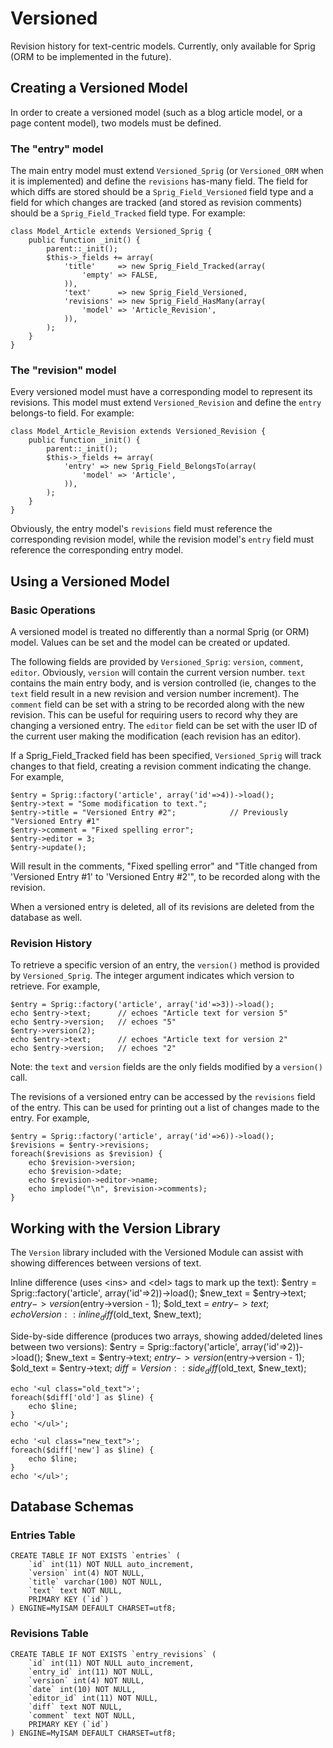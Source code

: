 ﻿# Versioned

Revision history for text-centric models.  Currently, only available for Sprig (ORM to be implemented in the future).

## Creating a Versioned Model

In order to create a versioned model (such as a blog article model, or a page content model), two models must be defined.

### The "entry" model

The main entry model must extend `Versioned_Sprig` (or `Versioned_ORM` when it is implemented) and define the `revisions`
has-many field.  The field for which diffs are stored should be a `Sprig_Field_Versioned` field type and a field for which
changes are tracked (and stored as revision comments) should be a `Sprig_Field_Tracked` field type.  For example:

    class Model_Article extends Versioned_Sprig {
        public function _init() {
            parent::_init();
            $this->_fields += array(
                'title'     => new Sprig_Field_Tracked(array(
                    'empty' => FALSE,
                )),
                'text'      => new Sprig_Field_Versioned,
                'revisions' => new Sprig_Field_HasMany(array(
                    'model' => 'Article_Revision',
                )),
            );
        }
    }

### The "revision" model

Every versioned model must have a corresponding model to represent its revisions.  This model must extend `Versioned_Revision` and
define the `entry` belongs-to field.  For example:

    class Model_Article_Revision extends Versioned_Revision {
        public function _init() {
            parent::_init();
            $this->_fields += array(
                'entry' => new Sprig_Field_BelongsTo(array(
                    'model' => 'Article',
                )),
            );
        }
    }

Obviously, the entry model's `revisions` field must reference the corresponding revision model, while the revision model's `entry`
field must reference the corresponding entry model.

## Using a Versioned Model

### Basic Operations

A versioned model is treated no differently than a normal Sprig (or ORM) model.  Values can be set and the model can be created or updated.

The following fields are provided by `Versioned_Sprig`: `version`, `comment`, `editor`.  Obviously, `version` will contain the current version number.  `text` contains the main entry body, and is version controlled (ie, changes to the `text` field result in a new revision and version number increment).  The `comment` field can be set with a string to be recorded along with the new revision.  This can be useful for requiring users to record why they are changing a versioned entry.  The `editor` field can be set with the user ID of the current user making the modification (each revision has an editor).

If a Sprig_Field_Tracked field has been specified, `Versioned_Sprig` will track changes to that field, creating a revision comment indicating the change.  For example,

    $entry = Sprig::factory('article', array('id'=>4))->load();
    $entry->text = "Some modification to text.";
    $entry->title = "Versioned Entry #2";            // Previously "Versioned Entry #1"
    $entry->comment = "Fixed spelling error";
    $entry->editor = 3;
    $entry->update();

Will result in the comments, "Fixed spelling error" and "Title changed from 'Versioned Entry #1' to 'Versioned Entry #2'", to be recorded along with the revision.

When a versioned entry is deleted, all of its revisions are deleted from the database as well.

### Revision History

To retrieve a specific version of an entry, the `version()` method is provided by `Versioned_Sprig`.  The integer argument indicates which version to retrieve.  For example,

    $entry = Sprig::factory('article', array('id'=>3))->load();
    echo $entry->text;      // echoes "Article text for version 5"
    echo $entry->version;   // echoes "5"
    $entry->version(2);
    echo $entry->text;      // echoes "Article text for version 2"
    echo $entry->version;   // echoes "2"

Note: the `text` and `version` fields are the only fields modified by a `version()` call.

The revisions of a versioned entry can be accessed by the `revisions` field of the entry.  This can be used for printing out a list of changes made to the entry.  For example,

    $entry = Sprig::factory('article', array('id'=>6))->load();
    $revisions = $entry->revisions;
    foreach($revisions as $revision) {
        echo $revision->version;
        echo $revision->date;
        echo $revision->editor->name;
        echo implode("\n", $revision->comments);
    }

## Working with the Version Library

The `Version` library included with the Versioned Module can assist with showing differences between versions of text.

Inline difference (uses &lt;ins&gt; and &lt;del&gt; tags to mark up the text):
    $entry = Sprig::factory('article', array('id'=>2))->load();
    $new_text = $entry->text;
    $entry->version($entry->version - 1);
    $old_text = $entry->text;
    echo Version::inline_diff($old_text, $new_text);

Side-by-side difference (produces two arrays, showing added/deleted lines between two versions):
    $entry = Sprig::factory('article', array('id'=>2))->load();
    $new_text = $entry->text;
    $entry->version($entry->version - 1);
    $old_text = $entry->text;
    $diff = Version::side_diff($old_text, $new_text);

    echo '<ul class="old_text">';
    foreach($diff['old'] as $line) {
        echo $line;
    }
    echo '</ul>';

    echo '<ul class="new_text">';
    foreach($diff['new'] as $line) {
        echo $line;
    }
    echo '</ul>';

## Database Schemas

### Entries Table


    CREATE TABLE IF NOT EXISTS `entries` ( 
        `id` int(11) NOT NULL auto_increment, 
        `version` int(4) NOT NULL, 
        `title` varchar(100) NOT NULL, 
        `text` text NOT NULL, 
        PRIMARY KEY (`id`) 
    ) ENGINE=MyISAM DEFAULT CHARSET=utf8; 

### Revisions Table


    CREATE TABLE IF NOT EXISTS `entry_revisions` ( 
        `id` int(11) NOT NULL auto_increment, 
        `entry_id` int(11) NOT NULL, 
        `version` int(4) NOT NULL, 
        `date` int(10) NOT NULL, 
        `editor_id` int(11) NOT NULL, 
        `diff` text NOT NULL, 
        `comment` text NOT NULL, 
        PRIMARY KEY (`id`) 
    ) ENGINE=MyISAM DEFAULT CHARSET=utf8;
